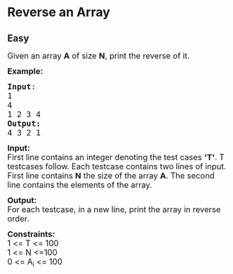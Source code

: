 # Reverse an Array
## Easy
<div class="problem-statement" style="user-select: auto;">
                <p style="user-select: auto;"></p><p style="user-select: auto;"><span style="font-size: 18px; user-select: auto;">Given an array <strong style="user-select: auto;">A</strong> of size <strong style="user-select: auto;">N</strong>, print the reverse of it.</span></p>

<p style="user-select: auto;"><span style="font-size: 18px; user-select: auto;"><strong style="user-select: auto;">Example:</strong></span></p>

<pre style="user-select: auto;"><span style="font-size: 18px; user-select: auto;"><strong style="user-select: auto;">Input</strong>:
1
4
1 2 3 4</span>
<span style="font-size: 18px; user-select: auto;"><strong style="user-select: auto;">Output:</strong>
4 3 2 1</span></pre>

<p style="user-select: auto;"><span style="font-size: 18px; user-select: auto;"><strong style="user-select: auto;">Input:</strong></span><br style="user-select: auto;">
<span style="font-size: 18px; user-select: auto;">First line contains an integer denoting the test cases <strong style="user-select: auto;">'T'</strong>. T testcases follow. Each testcase contains two lines of input. First line contains <strong style="user-select: auto;">N</strong> the size of the array <strong style="user-select: auto;">A</strong>. The second line contains the elements of the array.</span></p>

<p style="user-select: auto;"><span style="font-size: 18px; user-select: auto;"><strong style="user-select: auto;">Output:</strong><br style="user-select: auto;">
For each testcase, in a new line, print the array in reverse order. </span></p>

<p style="user-select: auto;"><span style="font-size: 18px; user-select: auto;"><strong style="user-select: auto;">Constraints:</strong><br style="user-select: auto;">
1 &lt;= T &lt;= 100</span><br style="user-select: auto;">
<span style="font-size: 18px; user-select: auto;">1 &lt;= N &lt;=100</span><br style="user-select: auto;">
<span style="font-size: 18px; user-select: auto;">0 &lt;= A<sub style="user-select: auto;">i</sub> &lt;= 100</span></p>

<p style="user-select: auto;">&nbsp;</p>
 <p style="user-select: auto;"></p>
            </div>